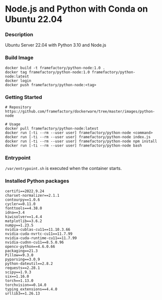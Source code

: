 # Node.js and Python with Conda on Ubuntu 22.04
### Description
Ubuntu Server 22.04 with Python 3.10 and Node.js 

### Build Image
```
docker build -t framefactory/python-node:1.0 .
docker tag framefactory/python-node:1.0 framefactory/python-node:latest
docker login
docker push framefactory/python-node:<tag>
```

### Getting Started
```
# Repository
https://github.com/framefactory/dockerware/tree/master/images/python-node

# Usage
docker pull framefactory/python-node:latest
docker run [-ti --rm --user user] framefactory/python-node <command>
docker run [-ti --rm --user user] framefactory/python-node index.js
docker run [-ti --rm --user user] framefactory/python-node npm install
docker run [-ti --rm --user user] framefactory/python-node bash
```

### Entrypoint
`/var/entrypoint.sh` is executed when the container starts.

### Installed Python packages
```
certifi==2022.9.24
charset-normalizer==2.1.1
contourpy==1.0.6
cycler==0.11.0
fonttools==4.38.0
idna==3.4
kiwisolver==1.4.4
matplotlib==3.6.2
numpy==1.23.5
nvidia-cublas-cu11==11.10.3.66
nvidia-cuda-nvrtc-cu11==11.7.99
nvidia-cuda-runtime-cu11==11.7.99
nvidia-cudnn-cu11==8.5.0.96
opencv-python==4.6.0.66
packaging==21.3
Pillow==9.3.0
pyparsing==3.0.9
python-dateutil==2.8.2
requests==2.28.1
scipy==1.9.3
six==1.16.0
torch==1.13.0
torchvision==0.14.0
typing_extensions==4.4.0
urllib3==1.26.13
```